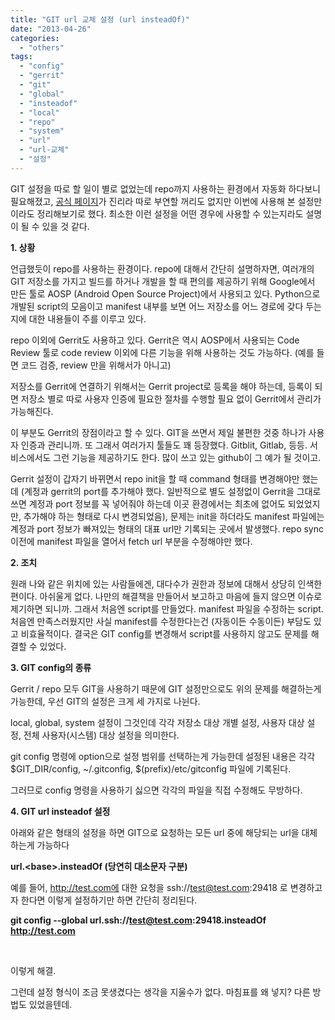 ```yaml
---
title: "GIT url 교체 설정 (url insteadOf)"
date: "2013-04-26"
categories: 
  - "others"
tags: 
  - "config"
  - "gerrit"
  - "git"
  - "global"
  - "insteadof"
  - "local"
  - "repo"
  - "system"
  - "url"
  - "url-교체"
  - "설정"
---
```


GIT 설정을 따로 할 일이 별로 없었는데 repo까지 사용하는 환경에서 자동화 하다보니 필요해졌고, [공식 페이지](http://git-scm.com/docs/git-config)가 진리라 따로 부연할 꺼리도 없지만 이번에 사용해 본 설정만이라도 정리해보기로 했다. 최소한 이런 설정을 어떤 경우에 사용할 수 있는지라도 설명이 될 수 있을 것 같다.

**1\. 상황**

언급했듯이 repo를 사용하는 환경이다. repo에 대해서 간단히 설명하자면, 여러개의 GIT 저장소를 가지고 빌드를 하거나 개발을 할 때 편의를 제공하기 위해 Google에서 만든 툴로 AOSP (Android Open Source Project)에서 사용되고 있다. Python으로 개발된 script의 모음이고 manifest 내부를 보면 어느 저장소를 어느 경로에 갖다 두는지에 대한 내용들이 주를 이루고 있다.

repo 이외에 Gerrit도 사용하고 있다. Gerrit은 역시 AOSP에서 사용되는 Code Review 툴로 code review 이외에 다른 기능을 위해 사용하는 것도 가능하다. (예를 들면 코드 검증, review 만을 위해서가 아니고)

저장소를 Gerrit에 연결하기 위해서는 Gerrit project로 등록을 해야 하는데, 등록이 되면 저장소 별로 따로 사용자 인증에 필요한 절차를 수행할 필요 없이 Gerrit에서 관리가 가능해진다.

이 부분도 Gerrit의 장점이라고 할 수 있다. GIT을 쓰면서 제일 불편한 것중 하나가 사용자 인증과 관리니까. 또 그래서 여러가지 툴들도 꽤 등장했다. Gitblit, Gitlab, 등등. 서비스에서도 그런 기능을 제공하기도 한다. 많이 쓰고 있는 github이 그 예가 될 것이고.

Gerrit 설정이 갑자기 바뀌면서 repo init을 할 때 command 형태를 변경해야만 했는데 (계정과 gerrit의 port를 추가해야 했다. 일반적으로 별도 설정없이 Gerrit을 그대로 쓰면 계정과 port 정보를 꼭 넣어줘야 하는데 이곳 환경에서는 최초에 없어도 되었었지만, 추가해야 하는 형태로 다시 변경되었음), 문제는 init을 하더라도 manifest 파일에는 계정과 port 정보가 빠져있는 형태의 대표 url만 기록되는 곳에서 발생했다. repo sync 이전에 manifest 파일을 열어서 fetch url 부분을 수정해야만 했다.

**2\. 조치**

원래 나와 같은 위치에 있는 사람들에겐, 대다수가 권한과 정보에 대해서 상당히 인색한 편이다. 아쉬울게 없다. 나만의 해결책을 만들어서 보고하고 마음에 들지 않으면 이슈로 제기하면 되니까. 그래서 처음엔 script를 만들었다. manifest 파일을 수정하는 script. 처음엔 만족스러웠지만 사실 manifest를 수정한다는건 (자동이든 수동이든) 부담도 있고 비효율적이다. 결국은 GIT config를 변경해서 script를 사용하지 않고도 문제를 해결할 수 있었다.

**3\. GIT config의 종류**

Gerrit / repo 모두 GIT을 사용하기 때문에 GIT 설정만으로도 위의 문제를 해결하는게 가능한데, 우선 GIT의 설정은 크게 세 가지로 나뉜다.

local, global, system 설정이 그것인데 각각 저장소 대상 개별 설정, 사용자 대상 설정, 전체 사용자(시스템) 대상 설정을 의미한다.

git config 명령에 option으로 설정 범위를 선택하는게 가능한데 설정된 내용은 각각 $GIT\_DIR/config, ~/.gitconfig, $(prefix)/etc/gitconfig 파일에 기록된다.

그러므로 config 명령을 사용하기 싫으면 각각의 파일을 직접 수정해도 무방하다.

**4\. GIT url insteadof 설정**

아래와 같은 형태의 설정을 하면 GIT으로 요청하는 모든 url 중에 해당되는 url을 대체하는게 가능하다

**url.\<base\>.insteadOf (당연히 대소문자 구분)**

예를 들어, http://test.com에 대한 요청을 ssh://test@test.com:29418 로 변경하고자 한다면 이렇게 설정하기만 하면 간단히 정리된다.

**git config --global url.ssh://test@test.com:29418.insteadOf http://test.com**

 

이렇게 해결.

그런데 설정 형식이 조금 못생겼다는 생각을 지울수가 없다. 마침표를 왜 넣지? 다른 방법도 있었을텐데.
